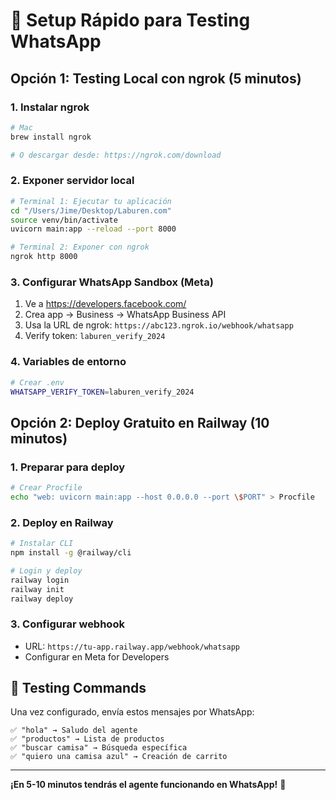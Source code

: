 # 🚀 Setup Rápido para Testing WhatsApp

## Opción 1: Testing Local con ngrok (5 minutos)

### 1. Instalar ngrok
```bash
# Mac
brew install ngrok

# O descargar desde: https://ngrok.com/download
```

### 2. Exponer servidor local
```bash
# Terminal 1: Ejecutar tu aplicación
cd "/Users/Jime/Desktop/Laburen.com"
source venv/bin/activate
uvicorn main:app --reload --port 8000

# Terminal 2: Exponer con ngrok
ngrok http 8000
```

### 3. Configurar WhatsApp Sandbox (Meta)
1. Ve a https://developers.facebook.com/
2. Crea app → Business → WhatsApp Business API  
3. Usa la URL de ngrok: `https://abc123.ngrok.io/webhook/whatsapp`
4. Verify token: `laburen_verify_2024`

### 4. Variables de entorno
```bash
# Crear .env
WHATSAPP_VERIFY_TOKEN=laburen_verify_2024
```

## Opción 2: Deploy Gratuito en Railway (10 minutos)

### 1. Preparar para deploy
```bash
# Crear Procfile
echo "web: uvicorn main:app --host 0.0.0.0 --port \$PORT" > Procfile
```

### 2. Deploy en Railway
```bash
# Instalar CLI
npm install -g @railway/cli

# Login y deploy  
railway login
railway init
railway deploy
```

### 3. Configurar webhook
- URL: `https://tu-app.railway.app/webhook/whatsapp`
- Configurar en Meta for Developers

## 🧪 Testing Commands

Una vez configurado, envía estos mensajes por WhatsApp:

```
✅ "hola" → Saludo del agente
✅ "productos" → Lista de productos  
✅ "buscar camisa" → Búsqueda específica
✅ "quiero una camisa azul" → Creación de carrito
```

---

**¡En 5-10 minutos tendrás el agente funcionando en WhatsApp!** 📱